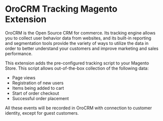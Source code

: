 OroCRM Tracking Magento Extension
===============

OroCRM is the Open Source CRM for commerce. Its tracking engine allows you to collect user behavior data from websites, and its built-in reporting and segmentation tools provide the variety of ways to utilize the data in order to better understand your customers and improve marketing and sales performance.

This extension adds the pre-configured tracking script to your Magento Store. This script allows out-of-the-box collection of the following data:

- Page views
- Registration of new users
- Items being added to cart
- Start of order checkout
- Successful order placement

All these events will be recorded in OroCRM with connection to customer identity, except for guest customers.
